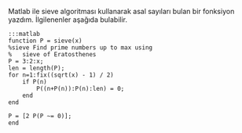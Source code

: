 <!--
.. date: 2012-11-26 16:54:48
.. title: Matlab'da Sieve of Erastosthenes algoritması
.. slug: matlab-sieve-of-erastosthenes
.. description: sieve of erastosthenes algoritması bir asal sayı bulma algoritmasıdır. Bu algoritmanın matlab'da uygulanmış hali için bunu okuyun.
-->


Matlab ile sieve algoritması kullanarak asal sayıları bulan bir
fonksiyon yazdım. İlgilenenler aşağıda bulabilir.

    :::matlab
    function P = sieve(x)
    %sieve Find prime numbers up to max using
    %   sieve of Eratosthenes
    P = 3:2:x;
    len = length(P);
    for n=1:fix((sqrt(x) - 1) / 2)
        if P(n)
            P((n+P(n)):P(n):len) = 0;
        end
    end
    
    P = [2 P(P ~= 0)];
    end